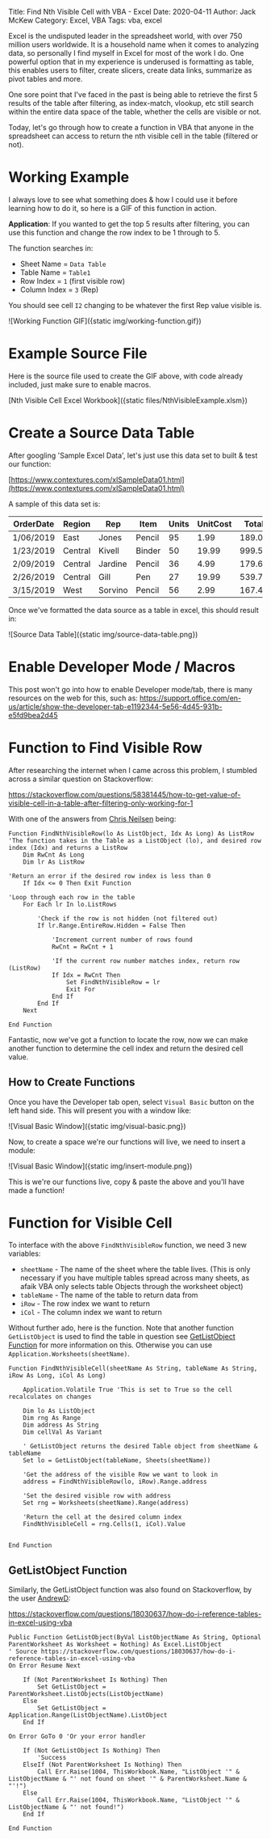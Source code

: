 Title: Find Nth Visible Cell with VBA - Excel
Date: 2020-04-11
Author: Jack McKew
Category: Excel, VBA
Tags: vba, excel

Excel is the undisputed leader in the spreadsheet world, with over 750 million users worldwide. It is a household name when it comes to analyzing data, so personally I find myself in Excel for most of the work I do. One powerful option that in my experience is underused is formatting as table, this enables users to filter, create slicers, create data links, summarize as pivot tables and more.

One sore point that I've faced in the past is being able to retrieve the first 5 results of the table after filtering, as index-match, vlookup, etc still search within the entire data space of the table, whether the cells are visible or not.

Today, let's go through how to create a function in VBA that anyone in the spreadsheet can access to return the nth visible cell in the table (filtered or not).

# Working Example

I always love to see what something does & how I could use it before learning how to do it, so here is a GIF of this function in action.

**Application**: If you wanted to get the top 5 results after filtering, you can use this function and change the row index to be 1 through to 5.

The function searches in:

- Sheet Name = `Data Table`
- Table Name = `Table1`
- Row Index = `1` (first visible row)
- Column Index = `3` (Rep)

You should see cell `I2` changing to be whatever the first Rep value visible is.

![Working Function GIF]({static img/working-function.gif})

# Example Source File

Here is the source file used to create the GIF above, with code already included, just make sure to enable macros.

[Nth Visible Cell Excel Workbook]({static files/NthVisibleExample.xlsm})

# Create a Source Data Table

After googling 'Sample Excel Data', let's just use this data set to built & test our function:

[https://www.contextures.com/xlSampleData01.html](https://www.contextures.com/xlSampleData01.html)

A sample of this data set is:

| OrderDate | Region  | Rep     | Item   | Units | UnitCost | Total  |
|-----------|---------|---------|--------|-------|----------|--------|
| 1/06/2019 | East    | Jones   | Pencil | 95    | 1.99     | 189.05 |
| 1/23/2019 | Central | Kivell  | Binder | 50    | 19.99    | 999.5  |
| 2/09/2019 | Central | Jardine | Pencil | 36    | 4.99     | 179.64 |
| 2/26/2019 | Central | Gill    | Pen    | 27    | 19.99    | 539.73 |
| 3/15/2019 | West    | Sorvino | Pencil | 56    | 2.99     | 167.44 |

Once we've formatted the data source as a table in excel, this should result in:

![Source Data Table]({static img/source-data-table.png})

# Enable Developer Mode / Macros

This post won't go into how to enable Developer mode/tab, there is many resources on the web for this, such as: <https://support.office.com/en-us/article/show-the-developer-tab-e1192344-5e56-4d45-931b-e5fd9bea2d45>

# Function to Find Visible Row

After researching the internet when I came across this problem, I stumbled across a similar question on Stackoverflow:

<https://stackoverflow.com/questions/58381445/how-to-get-value-of-visible-cell-in-a-table-after-filtering-only-working-for-1>

With one of the answers from [Chris Neilsen](https://stackoverflow.com/users/445425/chris-neilsen) being:

``` VBA
Function FindNthVisibleRow(lo As ListObject, Idx As Long) As ListRow
'The function takes in the Table as a ListObject (lo), and desired row index (Idx) and returns a ListRow
    Dim RwCnt As Long
    Dim lr As ListRow

'Return an error if the desired row index is less than 0
    If Idx <= 0 Then Exit Function

'Loop through each row in the table
    For Each lr In lo.ListRows

        'Check if the row is not hidden (not filtered out)
        If lr.Range.EntireRow.Hidden = False Then

            'Increment current number of rows found
            RwCnt = RwCnt + 1

            'If the current row number matches index, return row (ListRow)
            If Idx = RwCnt Then
                Set FindNthVisibleRow = lr
                Exit For
            End If
        End If
    Next

End Function
```

Fantastic, now we've got a function to locate the row, now we can make another function to determine the cell index and return the desired cell value.

## How to Create Functions

Once you have the Developer tab open, select `Visual Basic` button on the left hand side. This will present you with a window like:

![Visual Basic Window]({static img/visual-basic.png})

Now, to create a space we're our functions will live, we need to insert a module:

![Visual Basic Window]({static img/insert-module.png})

This is we're our functions live, copy & paste the above and you'll have made a function!

# Function for Visible Cell

To interface with the above `FindNthVisibleRow` function, we need 3 new variables:

- `sheetName` - The name of the sheet where the table lives. (This is only necessary if you have multiple tables spread across many sheets, as afaik VBA only selects table Objects through the worksheet object)
- `tableName` - The name of the table to return data from
- `iRow` - The row index we want to return
- `iCol` - The column index we want to return

Without further ado, here is the function. Note that another function `GetListObject` is used to find the table in question see [GetListObject Function](#getlistobject-function) for more information on this. Otherwise you can use `Application.Worksheets(sheetName)`.

``` VBA
Function FindNthVisibleCell(sheetName As String, tableName As String, iRow As Long, iCol As Long)

    Application.Volatile True 'This is set to True so the cell recalculates on changes

    Dim lo As ListObject
    Dim rng As Range
    Dim address As String
    Dim cellVal As Variant

    ' GetListObject returns the desired Table object from sheetName & tableName
    Set lo = GetListObject(tableName, Sheets(sheetName))

    'Get the address of the visible Row we want to look in
    address = FindNthVisibleRow(lo, iRow).Range.address

    'Set the desired visible row with address
    Set rng = Worksheets(sheetName).Range(address)

    'Return the cell at the desired column index
    FindNthVisibleCell = rng.Cells(1, iCol).Value


End Function
```

## GetListObject Function

Similarly, the GetListObject function was also found on Stackoverflow, by the user [AndrewD](https://stackoverflow.com/users/20151/andrewd):

<https://stackoverflow.com/questions/18030637/how-do-i-reference-tables-in-excel-using-vba>

``` VBA
Public Function GetListObject(ByVal ListObjectName As String, Optional ParentWorksheet As Worksheet = Nothing) As Excel.ListObject
' Source https://stackoverflow.com/questions/18030637/how-do-i-reference-tables-in-excel-using-vba
On Error Resume Next

    If (Not ParentWorksheet Is Nothing) Then
        Set GetListObject = ParentWorksheet.ListObjects(ListObjectName)
    Else
        Set GetListObject = Application.Range(ListObjectName).ListObject
    End If

On Error GoTo 0 'Or your error handler

    If (Not GetListObject Is Nothing) Then
        'Success
    ElseIf (Not ParentWorksheet Is Nothing) Then
        Call Err.Raise(1004, ThisWorkbook.Name, "ListObject '" & ListObjectName & "' not found on sheet '" & ParentWorksheet.Name & "'!")
    Else
        Call Err.Raise(1004, ThisWorkbook.Name, "ListObject '" & ListObjectName & "' not found!")
    End If

End Function
```
